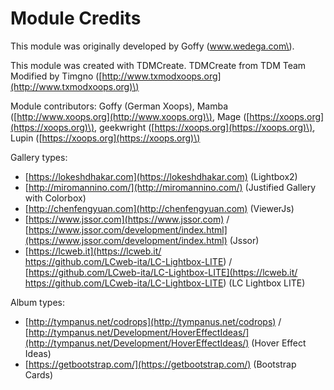 # Module Credits

This module was originally developed by Goffy \(www.wedega.com\).

This module was created with TDMCreate. TDMCreate from TDM Team  
Modified by Timgno \([http://www.txmodxoops.org](http://www.txmodxoops.org)\)

  
Module contributors:  Goffy \(German Xoops\), Mamba \([http://www.xoops.org](http://www.xoops.org)\), Mage \([https://xoops.org](https://xoops.org)\), geekwright \([https://xoops.org](https://xoops.org)\), Lupin \([https://xoops.org](https://xoops.org)\)  


Gallery types:

* [https://lokeshdhakar.com](https://lokeshdhakar.com) \(Lightbox2\)
* [http://miromannino.com/](http://miromannino.com/) \(Justified Gallery with Colorbox\)
* [http://chenfengyuan.com](http://chenfengyuan.com) \(ViewerJs\)
* [https://www.jssor.com](https://www.jssor.com) / [https://www.jssor.com/development/index.html](https://www.jssor.com/development/index.html) \(Jssor\)
* [https://lcweb.it](https://lcweb.it/<br>https://github.com/LCweb-ita/LC-Lightbox-LITE) / [https://github.com/LCweb-ita/LC-Lightbox-LITE](https://lcweb.it/<br>https://github.com/LCweb-ita/LC-Lightbox-LITE) \(LC Lightbox LITE\)

Album types:

* [http://tympanus.net/codrops](http://tympanus.net/codrops) / [http://tympanus.net/Development/HoverEffectIdeas/](http://tympanus.net/Development/HoverEffectIdeas/) \(Hover Effect Ideas\)
* [https://getbootstrap.com/](https://getbootstrap.com/) \(Bootstrap Cards\)

